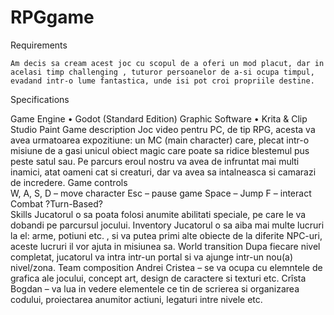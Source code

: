 # RPGgame

Requirements

	Am decis sa cream acest joc cu scopul de a oferi un mod placut, dar in acelasi timp challenging , tuturor persoanelor de a-si ocupa timpul, evadand intr-o lume fantastica, unde isi pot croi propriile destine.
	
Specifications 

Game Engine
•	Godot (Standard Edition)
Graphic Software 
•	Krita & Clip Studio Paint
Game description
	Joc video pentru PC, de tip RPG, acesta va avea urmatoarea expozitiune: un MC (main character) care, plecat intr-o misiune de a gasi unicul obiect magic care poate sa ridice blestemul pus peste satul sau. 
Pe parcurs eroul nostru va avea de infruntat mai multi inamici, atat oameni cat si creaturi, dar va avea sa intalneasca si camarazi de incredere.
Game controls	
	W, A, S, D – move character
	Esc – pause game
	Space – Jump
	F – interact
Combat
	?Turn-Based?	
Skills
	Jucatorul o sa poata folosi anumite abilitati speciale, pe care le va dobandi pe parcursul jocului.
Inventory
	Jucatorul o sa aiba mai multe lucruri la el: arme, potiuni etc. , si va putea primi alte obiecte de la diferite NPC-uri, aceste lucruri il vor ajuta in misiunea sa.
World transition
	Dupa fiecare nivel completat, jucatorul va intra intr-un portal si va ajunge intr-un nou(a) nivel/zona.
Team composition
	Andrei Cristea – se va ocupa cu elemntele de grafica ale jocului, concept art, design de caractere si texturi etc.
	Crîsta Bogdan – va lua in vedere elementele ce tin de scrierea si organizarea codului, proiectarea anumitor actiuni, legaturi intre nivele etc.
